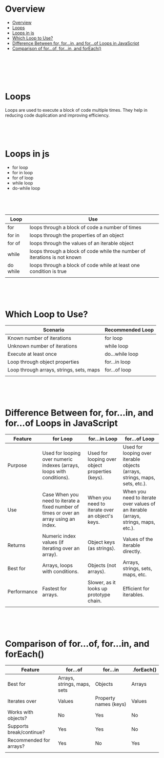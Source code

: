 # Overview

- [Overview](#overview)
- [Loops](#loops)
- [Loops in js](#loops-in-js)
- [Which Loop to Use?](#which-loop-to-use)
- [Difference Between for, for…in, and for…of Loops in JavaScript](#difference-between-for-forin-and-forof-loops-in-javascript)
- [Comparison of for…of, for…in, and forEach()](#comparison-of-forof-forin-and-foreach)

&nbsp;

&nbsp;

&nbsp;

# Loops

Loops are used to execute a block of code multiple times.
They help in reducing code duplication and improving efficiency.

&nbsp;

&nbsp;

# Loops in js

- for loop
- for in loop
- for of loop
- while loop
- do-while loop

&nbsp;

&nbsp;

| Loop     | Use                                                                       |
| -------- | ------------------------------------------------------------------------- |
| for      | loops through a block of code a number of times                           |
| for in   | loops through the properties of an object                                 |
| for of   | loops through the values of an iterable object                            |
| while    | loops through a block of code while the number of iterations is not known |
| do while | loops through a block of code while at least one condition is true        |
|          |                                                                           |

&nbsp;

&nbsp;

# Which Loop to Use?

| Scenario                                 | Recommended Loop |
| ---------------------------------------- | ---------------- |
| Known number of iterations               | for loop         |
| Unknown number of iterations             | while loop       |
| Execute at least once                    | do…while loop    |
| Loop through object properties           | for…in loop      |
| Loop through arrays, strings, sets, maps | for…of loop      |
|                                          |                  |

&nbsp;

&nbsp;

# Difference Between for, for…in, and for…of Loops in JavaScript

| Feature     | for Loop                                                                               | for…in Loop                                     | for…of Loop                                                                        |
| ----------- | -------------------------------------------------------------------------------------- | ----------------------------------------------- | ---------------------------------------------------------------------------------- |
| Purpose     | Used for looping over numeric indexes (arrays, loops with conditions).                 | Used for looping over object properties (keys). | Used for looping over iterable objects (arrays, strings, maps, sets, etc.).        |
| Use         | Case When you need to iterate a fixed number of times or over an array using an index. | When you need to iterate over an object's keys. | When you need to iterate over values of an iterable (arrays, strings, maps, etc.). |
| Returns     | Numeric index values (if iterating over an array).                                     | Object keys (as strings).                       | Values of the iterable directly.                                                   |
| Best for    | Arrays, loops with conditions.                                                         | Objects (not arrays).                           | Arrays, strings, sets, maps, etc.                                                  |
| Performance | Fastest for arrays.                                                                    | Slower, as it looks up prototype chain.         | Efficient for iterables.                                                           |
|             |                                                                                        |                                                 |                                                                                    |

&nbsp;

&nbsp;

# Comparison of for…of, for…in, and forEach()

| Feature                  | for…of                      | for…in                |  .forEach() |
| ------------------------ | --------------------------- | --------------------- | ----------- |
| Best for                 | Arrays, strings, maps, sets | Objects               | Arrays      |
| Iterates over            | Values                      | Property names (keys) | Values      |
| Works with objects?      | No                          | Yes                   | No          |
| Supports break/continue? | Yes                         | Yes                   | No          |
| Recommended for arrays?  | Yes                         | No                    | Yes         |
|                          |                             |                       |             |

&nbsp;

&nbsp;
